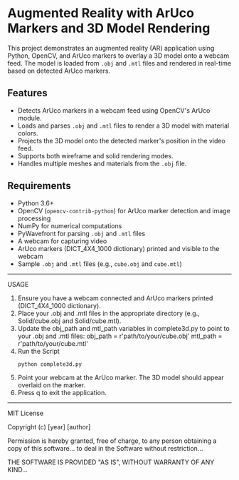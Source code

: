 # Augmented Reality with ArUco Markers and 3D Model Rendering

This project demonstrates an augmented reality (AR) application using Python, OpenCV, and ArUco markers to overlay a 3D model onto a webcam feed. 
The model is loaded from `.obj` and `.mtl` files and rendered in real-time based on detected ArUco markers.

## Features
- Detects ArUco markers in a webcam feed using OpenCV's ArUco module.
- Loads and parses `.obj` and `.mtl` files to render a 3D model with material colors.
- Projects the 3D model onto the detected marker's position in the video feed.
- Supports both wireframe and solid rendering modes.
- Handles multiple meshes and materials from the `.obj` file.

## Requirements
- Python 3.6+
- OpenCV (`opencv-contrib-python`) for ArUco marker detection and image processing
- NumPy for numerical computations
- PyWavefront for parsing `.obj` and `.mtl` files
- A webcam for capturing video
- ArUco markers (DICT_4X4_1000 dictionary) printed and visible to the webcam
- Sample `.obj` and `.mtl` files (e.g., `cube.obj` and `cube.mtl`)

----------------------------------------------------------------------------------------------------------------------------------------------------------------

USAGE

1. Ensure you have a webcam connected and ArUco markers printed (DICT_4X4_1000 dictionary).
2. Place your .obj and .mtl files in the appropriate directory (e.g., Solid/cube.obj and Solid/cube.mtl).
3. Update the obj_path and mtl_path variables in complete3d.py to point to your .obj and .mtl files:
	obj_path = r'path/to/your/cube.obj'
 	mtl_path = r'path/to/your/cube.mtl'
4. Run the Script 
	```bash 
 	python complete3d.py

5. Point your webcam at the ArUco marker. The 3D model should appear overlaid on the marker.
6. Press q to exit the application.


----------------------------------------------------------------------------------------------------------------------------------------------------------------
	
MIT License

Copyright (c) [year] [author]

Permission is hereby granted, free of charge, to any person obtaining a copy
of this software... to deal in the Software without restriction...

THE SOFTWARE IS PROVIDED "AS IS", WITHOUT WARRANTY OF ANY KIND...
